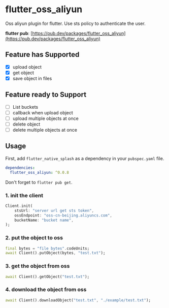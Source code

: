 # flutter_oss_aliyun

Oss aliyun plugin for flutter. Use sts policy to authenticate the user.

**flutter pub**: [https://pub.dev/packages/flutter_oss_aliyun](https://pub.dev/packages/flutter_oss_aliyun)

## Feature has Supported
- [x] upload object 
- [x] get object 
- [x] save object in files

## Feature ready to Support
- [ ] List buckets
- [ ] callback when upload object
- [ ] upload multiple objects at once
- [ ] delete object
- [ ] delete multiple objects at once

## Usage
First, add `flutter_native_splash` as a dependency in your `pubspec.yaml` file.
```yaml
dependencies:
  flutter_oss_aliyun: ^0.0.8
```
Don't forget to `flutter pub get`.

### 1. init the client
```dart
Client.init(
    stsUrl: "server url get sts token",
    ossEndpoint: "oss-cn-beijing.aliyuncs.com",
    bucketName: "bucket name",
);
```

### 2. put the object to oss
```dart
final bytes = "file bytes".codeUnits;
await Client().putObject(bytes, "test.txt");
```

### 3. get the object from oss
```dart
await Client().getObject("test.txt");
```

### 4. download the object from oss
```dart
await Client().downloadObject("test.txt", "./example/test.txt");
```

